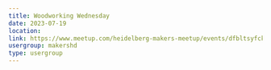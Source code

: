 ```yaml
---
title: Woodworking Wednesday
date: 2023-07-19
location: 
link: https://www.meetup.com/heidelberg-makers-meetup/events/dfbltsyfckbzb/
usergroup: makershd
type: usergroup
---
```

